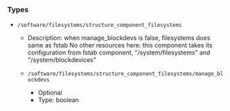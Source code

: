 
### Types

 - `/software/filesystems/structure_component_filesystems`
    - Description: 
when manage_blockdevs is false, filesystems does same as fstab
No other resources here: this component takes its configuration
from fstab component, "/system/filesystems" and "/system/blockdevices"

    - `/software/filesystems/structure_component_filesystems/manage_blockdevs`
        - Optional
        - Type: boolean
